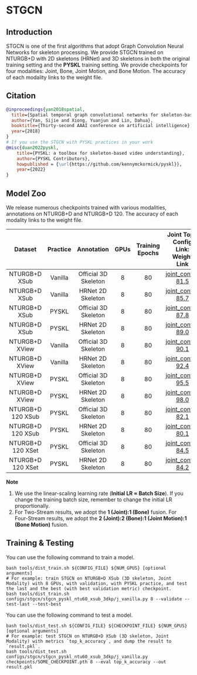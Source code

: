 # STGCN

## Introduction

STGCN is one of the first algorithms that adopt Graph Convolution Neural Networks for skeleton processing. We provide STGCN trained on NTURGB+D with 2D skeletons (HRNet) and 3D skeletons in both the original training setting and the **PYSKL** training setting. We provide checkpoints for four modalities: Joint, Bone, Joint Motion, and Bone Motion. The accuracy of each modality links to the weight file.

## Citation

```BibTeX
@inproceedings{yan2018spatial,
  title={Spatial temporal graph convolutional networks for skeleton-based action recognition},
  author={Yan, Sijie and Xiong, Yuanjun and Lin, Dahua},
  booktitle={Thirty-second AAAI conference on artificial intelligence},
  year={2018}
}
# If you use the STGCN with PYSKL practices in your work
@misc{duan2022pyskl,
    title={PYSKL: a toolbox for skeleton-based video understanding},
    author={PYSKL Contributors},
    howpublished = {\url{https://github.com/kennymckormick/pyskl}},
    year={2022}
}
```

## Model Zoo

We release numerous checkpoints trained with various modalities, annotations on NTURGB+D and NTURGB+D 120. The accuracy of each modality links to the weight file.

| Dataset | Practice | Annotation | GPUs | Training Epochs | Joint Top1<br/>Config Link: Weight Link | Bone Top1<br/>Config Link: Weight Link | Joint Motion Top1<br/>Config Link: Weight Link | Bone-Motion Top1<br/>Config Link: Weight Link | Two-Stream Top1 | Four Stream Top1 |
| :---: | :---: | :---: | :---: | :---: | :---: | :---: | :---: | :---: | :---: | :---: |
| NTURGB+D XSub | Vanilla | Official 3D Skeleton | 8 | 80 | [joint_config](/configs/stgcn/stgcn_vanilla_ntu60_xsub_3dkp/j.py): [81.5](http://download.openmmlab.com/mmaction/pyskl/ckpt/stgcn/stgcn_vanilla_ntu60_xsub_3dkp/j.pth) | [bone_config](/configs/stgcn/stgcn_vanilla_ntu60_xsub_3dkp/b.py): [81.0](http://download.openmmlab.com/mmaction/pyskl/ckpt/stgcn/stgcn_vanilla_ntu60_xsub_3dkp/b.pth) | [joint_motion_config](/configs/stgcn/stgcn_vanilla_ntu60_xsub_3dkp/jm.py): [79.9](http://download.openmmlab.com/mmaction/pyskl/ckpt/stgcn/stgcn_vanilla_ntu60_xsub_3dkp/jm.pth) | [bone_motion_config](/configs/stgcn/stgcn_vanilla_ntu60_xsub_3dkp/bm.py): [81.2](http://download.openmmlab.com/mmaction/pyskl/ckpt/stgcn/stgcn_vanilla_ntu60_xsub_3dkp/bm.pth) | 84.3 | 86.6 |
| NTURGB+D XSub | Vanilla | HRNet 2D Skeleton | 8 | 80 | [joint_config](/configs/stgcn/stgcn_vanilla_ntu60_xsub_hrnet/j.py): [85.7](http://download.openmmlab.com/mmaction/pyskl/ckpt/stgcn/stgcn_vanilla_ntu60_xsub_hrnet/j.pth) | [bone_config](/configs/stgcn/stgcn_vanilla_ntu60_xsub_hrnet/b.py): [85.8](http://download.openmmlab.com/mmaction/pyskl/ckpt/stgcn/stgcn_vanilla_ntu60_xsub_hrnet/b.pth) | [joint_motion_config](/configs/stgcn/stgcn_vanilla_ntu60_xsub_hrnet/jm.py): [81.6](http://download.openmmlab.com/mmaction/pyskl/ckpt/stgcn/stgcn_vanilla_ntu60_xsub_hrnet/jm.pth) | [bone_motion_config](/configs/stgcn/stgcn_vanilla_ntu60_xsub_hrnet/bm.py): [83.9](http://download.openmmlab.com/mmaction/pyskl/ckpt/stgcn/stgcn_vanilla_ntu60_xsub_hrnet/bm.pth) | 88.8 | 90.1 |
| NTURGB+D XSub | PYSKL | Official 3D Skeleton | 8 | 80 | [joint_config](/configs/stgcn/stgcn_pyskl_ntu60_xsub_3dkp/j.py): [87.8](http://download.openmmlab.com/mmaction/pyskl/ckpt/stgcn/stgcn_pyskl_ntu60_xsub_3dkp/j.pth) | [bone_config](/configs/stgcn/stgcn_pyskl_ntu60_xsub_3dkp/b.py): [88.6](http://download.openmmlab.com/mmaction/pyskl/ckpt/stgcn/stgcn_pyskl_ntu60_xsub_3dkp/b.pth) | [joint_motion_config](/configs/stgcn/stgcn_pyskl_ntu60_xsub_3dkp/jm.py): [85.8](http://download.openmmlab.com/mmaction/pyskl/ckpt/stgcn/stgcn_pyskl_ntu60_xsub_3dkp/jm.pth) | [bone_motion_config](/configs/stgcn/stgcn_pyskl_ntu60_xsub_3dkp/bm.py): [86.2](http://download.openmmlab.com/mmaction/pyskl/ckpt/stgcn/stgcn_pyskl_ntu60_xsub_3dkp/bm.pth) | 90.0 | 90.7 |
| NTURGB+D XSub | PYSKL | HRNet 2D Skeleton | 8 | 80 | [joint_config](/configs/stgcn/stgcn_pyskl_ntu60_xsub_hrnet/j.py): [89.0](http://download.openmmlab.com/mmaction/pyskl/ckpt/stgcn/stgcn_pyskl_ntu60_xsub_hrnet/j.pth) | [bone_config](/configs/stgcn/stgcn_pyskl_ntu60_xsub_hrnet/b.py): [91.2](http://download.openmmlab.com/mmaction/pyskl/ckpt/stgcn/stgcn_pyskl_ntu60_xsub_hrnet/b.pth) | [joint_motion_config](/configs/stgcn/stgcn_pyskl_ntu60_xsub_hrnet/jm.py): [86.7](http://download.openmmlab.com/mmaction/pyskl/ckpt/stgcn/stgcn_pyskl_ntu60_xsub_hrnet/jm.pth) | [bone_motion_config](/configs/stgcn/stgcn_pyskl_ntu60_xsub_hrnet/bm.py): [87.8](http://download.openmmlab.com/mmaction/pyskl/ckpt/stgcn/stgcn_pyskl_ntu60_xsub_hrnet/bm.pth) | 92.0 | 92.4 |
| NTURGB+D XView | Vanilla | Official 3D Skeleton | 8 | 80 | [joint_config](/configs/stgcn/stgcn_vanilla_ntu60_xview_3dkp/j.py): [90.1](http://download.openmmlab.com/mmaction/pyskl/ckpt/stgcn/stgcn_vanilla_ntu60_xview_3dkp/j.pth) | [bone_config](/configs/stgcn/stgcn_vanilla_ntu60_xview_3dkp/b.py): [87.7](http://download.openmmlab.com/mmaction/pyskl/ckpt/stgcn/stgcn_vanilla_ntu60_xview_3dkp/b.pth) | [joint_motion_config](/configs/stgcn/stgcn_vanilla_ntu60_xview_3dkp/jm.py): [88.8](http://download.openmmlab.com/mmaction/pyskl/ckpt/stgcn/stgcn_vanilla_ntu60_xview_3dkp/jm.pth) | [bone_motion_config](/configs/stgcn/stgcn_vanilla_ntu60_xview_3dkp/bm.py): [88.3](http://download.openmmlab.com/mmaction/pyskl/ckpt/stgcn/stgcn_vanilla_ntu60_xview_3dkp/bm.pth) | 91.4 | 93.2 |
| NTURGB+D XView | Vanilla | HRNet 2D Skeleton | 8 | 80 | [joint_config](/configs/stgcn/stgcn_vanilla_ntu60_xview_hrnet/j.py): [92.4](http://download.openmmlab.com/mmaction/pyskl/ckpt/stgcn/stgcn_vanilla_ntu60_xview_hrnet/j.pth) | [bone_config](/configs/stgcn/stgcn_vanilla_ntu60_xview_hrnet/b.py): [90.0](http://download.openmmlab.com/mmaction/pyskl/ckpt/stgcn/stgcn_vanilla_ntu60_xview_hrnet/b.pth) | [joint_motion_config](/configs/stgcn/stgcn_vanilla_ntu60_xview_hrnet/jm.py): [92.0](http://download.openmmlab.com/mmaction/pyskl/ckpt/stgcn/stgcn_vanilla_ntu60_xview_hrnet/jm.pth) | [bone_motion_config](/configs/stgcn/stgcn_vanilla_ntu60_xview_hrnet/bm.py): [86.5](http://download.openmmlab.com/mmaction/pyskl/ckpt/stgcn/stgcn_vanilla_ntu60_xview_hrnet/bm.pth) | 93.8 | 95.1 |
| NTURGB+D XView | PYSKL | Official 3D Skeleton | 8 | 80 | [joint_config](/configs/stgcn/stgcn_pyskl_ntu60_xview_3dkp/j.py): [95.5](http://download.openmmlab.com/mmaction/pyskl/ckpt/stgcn/stgcn_pyskl_ntu60_xview_3dkp/j.pth) | [bone_config](/configs/stgcn/stgcn_pyskl_ntu60_xview_3dkp/b.py): [95.0](http://download.openmmlab.com/mmaction/pyskl/ckpt/stgcn/stgcn_pyskl_ntu60_xview_3dkp/b.pth) | [joint_motion_config](/configs/stgcn/stgcn_pyskl_ntu60_xview_3dkp/jm.py): [93.7](http://download.openmmlab.com/mmaction/pyskl/ckpt/stgcn/stgcn_pyskl_ntu60_xview_3dkp/jm.pth) | [bone_motion_config](/configs/stgcn/stgcn_pyskl_ntu60_xview_3dkp/bm.py): [92.8](http://download.openmmlab.com/mmaction/pyskl/ckpt/stgcn/stgcn_pyskl_ntu60_xview_3dkp/bm.pth) | 96.2 | 96.5 |
| NTURGB+D XView | PYSKL | HRNet 2D Skeleton | 8 | 80 | [joint_config](/configs/stgcn/stgcn_pyskl_ntu60_xview_hrnet/j.py): [98.0](http://download.openmmlab.com/mmaction/pyskl/ckpt/stgcn/stgcn_pyskl_ntu60_xview_hrnet/j.pth) | [bone_config](/configs/stgcn/stgcn_pyskl_ntu60_xview_hrnet/b.py): [96.5](http://download.openmmlab.com/mmaction/pyskl/ckpt/stgcn/stgcn_pyskl_ntu60_xview_hrnet/b.pth) | [joint_motion_config](/configs/stgcn/stgcn_pyskl_ntu60_xview_hrnet/jm.py): [95.6](http://download.openmmlab.com/mmaction/pyskl/ckpt/stgcn/stgcn_pyskl_ntu60_xview_hrnet/jm.pth) | [bone_motion_config](/configs/stgcn/stgcn_pyskl_ntu60_xview_hrnet/bm.py): [95.4](http://download.openmmlab.com/mmaction/pyskl/ckpt/stgcn/stgcn_pyskl_ntu60_xview_hrnet/bm.pth) | 98.2 | 98.3 |
| NTURGB+D 120 XSub | PYSKL | Official 3D Skeleton | 8 | 80 | [joint_config](/configs/stgcn/stgcn_pyskl_ntu120_xsub_3dkp/j.py): [82.1](http://download.openmmlab.com/mmaction/pyskl/ckpt/stgcn/stgcn_pyskl_ntu120_xsub_3dkp/j.pth) | [bone_config](/configs/stgcn/stgcn_pyskl_ntu120_xsub_3dkp/b.py): [83.7](http://download.openmmlab.com/mmaction/pyskl/ckpt/stgcn/stgcn_pyskl_ntu120_xsub_3dkp/b.pth) | [joint_motion_config](/configs/stgcn/stgcn_pyskl_ntu120_xsub_3dkp/jm.py): [80.3](http://download.openmmlab.com/mmaction/pyskl/ckpt/stgcn/stgcn_pyskl_ntu120_xsub_3dkp/jm.pth) | [bone_motion_config](/configs/stgcn/stgcn_pyskl_ntu120_xsub_3dkp/bm.py): [80.6](http://download.openmmlab.com/mmaction/pyskl/ckpt/stgcn/stgcn_pyskl_ntu120_xsub_3dkp/bm.pth) | 85.6 | 86.2 |
| NTURGB+D 120 XSub | PYSKL | HRNet 2D Skeleton | 8 | 80 | [joint_config](/configs/stgcn/stgcn_pyskl_ntu120_xsub_hrnet/j.py): [80.1](http://download.openmmlab.com/mmaction/pyskl/ckpt/stgcn/stgcn_pyskl_ntu120_xsub_hrnet/j.pth) | [bone_config](/configs/stgcn/stgcn_pyskl_ntu120_xsub_hrnet/b.py): [83.4](http://download.openmmlab.com/mmaction/pyskl/ckpt/stgcn/stgcn_pyskl_ntu120_xsub_hrnet/b.pth) | [joint_motion_config](/configs/stgcn/stgcn_pyskl_ntu120_xsub_hrnet/jm.py): [78.6](http://download.openmmlab.com/mmaction/pyskl/ckpt/stgcn/stgcn_pyskl_ntu120_xsub_hrnet/jm.pth) | [bone_motion_config](/configs/stgcn/stgcn_pyskl_ntu120_xsub_hrnet/bm.py): [79.8](http://download.openmmlab.com/mmaction/pyskl/ckpt/stgcn/stgcn_pyskl_ntu120_xsub_hrnet/bm.pth) | 84.0 | 84.7 |
| NTURGB+D 120 XSet | PYSKL | Official 3D Skeleton | 8 | 80 | [joint_config](/configs/stgcn/stgcn_pyskl_ntu120_xset_3dkp/j.py): [84.5](http://download.openmmlab.com/mmaction/pyskl/ckpt/stgcn/stgcn_pyskl_ntu120_xset_3dkp/j.pth) | [bone_config](/configs/stgcn/stgcn_pyskl_ntu120_xset_3dkp/b.py): [85.8](http://download.openmmlab.com/mmaction/pyskl/ckpt/stgcn/stgcn_pyskl_ntu120_xset_3dkp/b.pth) | [joint_motion_config](/configs/stgcn/stgcn_pyskl_ntu120_xset_3dkp/jm.py): [82.7](http://download.openmmlab.com/mmaction/pyskl/ckpt/stgcn/stgcn_pyskl_ntu120_xset_3dkp/jm.pth) | [bone_motion_config](/configs/stgcn/stgcn_pyskl_ntu120_xset_3dkp/bm.py): [83.0](http://download.openmmlab.com/mmaction/pyskl/ckpt/stgcn/stgcn_pyskl_ntu120_xset_3dkp/bm.pth) | 87.5 | 88.4 |
| NTURGB+D 120 XSet | PYSKL | HRNet 2D Skeleton | 8 | 80 | [joint_config](/configs/stgcn/stgcn_pyskl_ntu120_xset_hrnet/j.py): [84.2](http://download.openmmlab.com/mmaction/pyskl/ckpt/stgcn/stgcn_pyskl_ntu120_xset_hrnet/j.pth) | [bone_config](/configs/stgcn/stgcn_pyskl_ntu120_xset_hrnet/b.py): [87.7](http://download.openmmlab.com/mmaction/pyskl/ckpt/stgcn/stgcn_pyskl_ntu120_xset_hrnet/b.pth) | [joint_motion_config](/configs/stgcn/stgcn_pyskl_ntu120_xset_hrnet/jm.py): [82.5](http://download.openmmlab.com/mmaction/pyskl/ckpt/stgcn/stgcn_pyskl_ntu120_xset_hrnet/jm.pth) | [bone_motion_config](/configs/stgcn/stgcn_pyskl_ntu120_xset_hrnet/bm.py): [83.5](http://download.openmmlab.com/mmaction/pyskl/ckpt/stgcn/stgcn_pyskl_ntu120_xset_hrnet/bm.pth) | 88.3 | 89.0 |

**Note**

1. We use the linear-scaling learning rate (**Initial LR ∝ Batch Size**). If you change the training batch size, remember to change the initial LR proportionally.
2. For Two-Stream results, we adopt the **1 (Joint):1 (Bone)** fusion. For Four-Stream results, we adopt the **2 (Joint):2 (Bone):1 (Joint Motion):1 (Bone Motion)** fusion.


## Training & Testing

You can use the following command to train a model.

```shell
bash tools/dist_train.sh ${CONFIG_FILE} ${NUM_GPUS} [optional arguments]
# For example: train STGCN on NTURGB+D XSub (3D skeleton, Joint Modality) with 8 GPUs, with validation, with PYSKL practice, and test the last and the best (with best validation metric) checkpoint.
bash tools/dist_train.sh configs/stgcn/stgcn_pyskl_ntu60_xsub_3dkp/j_vanilla.py 8 --validate --test-last --test-best
```

You can use the following command to test a model.

```shell
bash tools/dist_test.sh ${CONFIG_FILE} ${CHECKPOINT_FILE} ${NUM_GPUS} [optional arguments]
# For example: test STGCN on NTURGB+D XSub (3D skeleton, Joint Modality) with metrics `top_k_accuracy`, and dump the result to `result.pkl`.
bash tools/dist_test.sh configs/stgcn/stgcn_pyskl_ntu60_xsub_3dkp/j_vanilla.py checkpoints/SOME_CHECKPOINT.pth 8 --eval top_k_accuracy --out result.pkl
```
